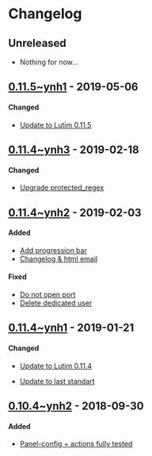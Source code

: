 Changelog
=========

## Unreleased
- Nothing for now...

## [0.11.5~ynh1](https://github.com/YunoHost-Apps/lutim_ynh/pull/35) - 2019-05-06

#### Changed
* [Update to Lutim 0.11.5](https://github.com/YunoHost-Apps/lutim_ynh/pull/35)


## [0.11.4~ynh3](https://github.com/YunoHost-Apps/lutim_ynh/pull/33) - 2019-02-18

#### Changed
- [Upgrade protected_regex](https://github.com/YunoHost-Apps/lutim_ynh/pull/33)


## [0.11.4~ynh2](https://github.com/YunoHost-Apps/lutim_ynh/pull/31) - 2019-02-03

#### Added
- [Add progression bar](https://github.com/YunoHost-Apps/lutim_ynh/pull/31/commits/6b63a2ce2feca4550e55f2404e8b18f13ef58fc7)
- [Changelog & html email](https://github.com/YunoHost-Apps/lutim_ynh/pull/31/commits/746d00174c3fde429f64b514d4f113b01780e701)

#### Fixed
- [Do not open port](https://github.com/YunoHost-Apps/lutim_ynh/pull/31/commits/0c2af89b610a420129588e62537bb248d7810777)
- [Delete dedicated user](https://github.com/YunoHost-Apps/lutim_ynh/pull/31/commits/f9d7f124f0966870004aa620ac4626dd8ebb19ff)


## [0.11.4~ynh1](https://github.com/YunoHost-Apps/lutim_ynh/pull/30) - 2019-01-21

#### Changed
* [Update to Lutim 0.11.4](https://github.com/YunoHost-Apps/lutim_ynh/pull/30/commits/0b3640581ce18b9f823baae7130ab0645f9f1e8e)
- [Update to last standart](https://github.com/YunoHost-Apps/lutim_ynh/pull/30/commits/9d37c8b9f50ef728ebe4a05031de4c70f76940b4)


## [0.10.4~ynh2](https://github.com/YunoHost-Apps/lutim_ynh/pull/29) - 2018-09-30

#### Added
* [Panel-config + actions fully tested](https://github.com/YunoHost-Apps/lutim_ynh/pull/29/commits/6cf6b6331170fd6f36575c9c06a17b11a9da66d0)
